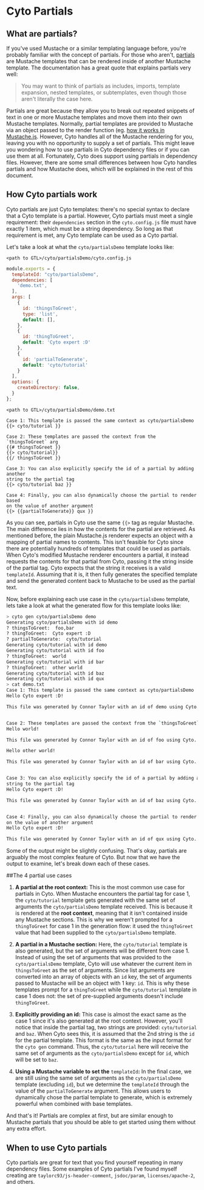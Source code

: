 # Cyto Partials

## What are partials?
If you've used Mustache or a similar templating language before, you're probably familiar with the concept of partials. For those who aren't, [partials](https://mustache.github.io/mustache.5.html#Partials) are Mustache templates that can be rendered inside of another Mustache template.  The documentation has a great quote that explains partials very well:

> You may want to think of partials as includes, imports, template expansion, nested templates, or subtemplates, even though those aren't literally the case here.

Partials are great because they allow you to break out repeated snippets of text in one or more Mustache templates and move them into their own Mustache templates. Normally, partial templates are provided to Mustache via an object passed to the render function (eg. [how it works in Mustache.js](https://github.com/janl/mustache.js/#partials). However, Cyto handles all of the Mustache rendering for you, leaving you with no opportunity to supply a set of partials. This might leave you wondering how to use partials in Cyto dependency files or if you can use them at all. Fortunately, Cyto does support using partials in dependency files. However, there are some small differences between how Cyto handles partials and how Mustache does, which will be explained in the rest of this document.

## How Cyto partials work

Cyto partials are just Cyto templates: there's no special syntax to declare that a Cyto template is a partial. However, Cyto partials must meet a single requirement:  their `dependencies`  section in the `cyto.config.js` file must have exactly 1 item, which must be a string dependency. So long as that requirement is met, any Cyto template can be used as a Cyto partial.

Let's take a look at what the `cyto/partialsDemo`  template looks like:

`<path to GTL>/cyto/partialsDemo/cyto.config.js`
```js
module.exports = {
  templateId: "cyto/partialsDemo",
  dependencies: [
    'demo.txt',
  ],
  args: [
    {
      id: 'thingsToGreet',
      type: 'list',
      default: [],
    },
    {
      id: 'thingToGreet',
      default: 'Cyto expert :D'
    },
    {
      id: 'partialToGenerate',
      default: 'cyto/tutorial'
    }
  ],
  options: {
    createDirectory: false,
  }
};
```

`<path to GTL>/cyto/partialsDemo/demo.txt`
```
Case 1: This template is passed the same context as cyto/partialsDemo
{{> cyto/tutorial }}

Case 2: These templates are passed the context from the `thingsToGreet` arg
{{# thingsToGreet }}
{{> cyto/tutorial}}
{{/ thingsToGreet }}

Case 3: You can also explicitly specify the id of a partial by adding another
string to the partial tag
{{> cyto/tutorial baz }}

Case 4: Finally, you can also dynamically choose the partial to render based
on the value of another argument
{{> {{partialToGenerate}} qux }}
```

As you can see, partials in Cyto use the same `{{>` tag as regular Mustache. The main difference lies in how the contents for the partial are retrieved. As mentioned before, the plain Mustache.js renderer expects an object with a mapping of partial names to contents. This isn't feasible for Cyto since there are potentially hundreds of templates that could be used as partials. When Cyto's modified Mustache renderer encounters a partial, it instead requests the contents for that partial from Cyto, passing it the string inside of the partial tag. Cyto expects that the string it receives is a valid `templateId`. Assuming that it is, it then fully generates the specified template and send the generated content back to Mustache to be used as the partial text.

Now, before explaining each use case in the `cyto/partialsDemo` template, lets take a look at what the generated flow for this template looks like:

```bash
> cyto gen cyto/partialsDemo demo
Generating cyto/partialsDemo with id demo
? thingsToGreet:  foo,bar
? thingToGreet:  Cyto expert :D
? partialToGenerate:  cyto/tutorial
Generating cyto/tutorial with id demo
Generating cyto/tutorial with id foo
? thingToGreet:  world
Generating cyto/tutorial with id bar
? thingToGreet:  other world
Generating cyto/tutorial with id baz
Generating cyto/tutorial with id qux
> cat demo.txt
Case 1: This template is passed the same context as cyto/partialsDemo
Hello Cyto expert :D!

This file was generated by Connor Taylor with an id of demo using Cyto.


Case 2: These templates are passed the context from the `thingsToGreet` arg
Hello world!

This file was generated by Connor Taylor with an id of foo using Cyto.

Hello other world!

This file was generated by Connor Taylor with an id of bar using Cyto.


Case 3: You can also explicitly specify the id of a partial by adding another
string to the partial tag
Hello Cyto expert :D!

This file was generated by Connor Taylor with an id of baz using Cyto.


Case 4: Finally, you can also dynamically choose the partial to render based
on the value of another argument
Hello Cyto expert :D!

This file was generated by Connor Taylor with an id of qux using Cyto.
```
Some of the output might be slightly confusing. That's okay, partials are arguably the most complex feature of Cyto. But now that we have the output to examine, let's break down each of these cases.

##The 4 partial use cases

1.  **A partial at the root context:** This is the most common use case for partials in Cyto. When Mustache encounters the partial tag for case 1, the `cyto/tutorial` template gets generated with the same set of arguments the `cyto/partialsDemo` template received. This is because it is rendered at the **root context**, meaning that it isn't contained inside any Mustache sections. This is why we weren't prompted for a `thingToGreet` for case 1 in the generation flow: it used the `thingToGreet` value that had been supplied to the `cyto/partialsDemo` template.

1.  **A partial in a Mustache section:** Here, the `cyto/tutorial` template is also generated, but the set of arguments will be different from case 1. Instead of using the set of arguments that was provided to the `cyto/partialsDemo` template, Cyto will use whatever the current item in `thingsToGreet` as the set of arguments. Since list arguments are converted into an array of objects with an `id` key, the set of arguments passed to Mustache will be an object with 1 key: `id`. This is why these templates prompt for a `thingToGreet` while the `cyto/tutorial` template in case 1 does not: the set of pre-supplied arguments doesn't include `thingToGreet`.

1. **Explicitly providing an id:** This case is almost the exact same as the case 1 since it's also generated at the root context. However, you'll notice that inside the partial tag, two strings are provided: `cyto/tutorial` and `baz`. When Cyto sees this, it is assumed that the 2nd string is the `id` for the partial template. This format is the same as the input format for the `cyto gen` command. Thus, the `cyto/tutorial` here will receive the same set of arguments as the `cyto/partialsDemo` except for `id`, which will be set to `baz`.

1. **Using a Mustache variable to set the** `templateId`**:** In the final case, we are still using the same set of arguments as the `cyto/partialsDemo` template (excluding `id`), but we determine the `templateId` through the value of the `partialToGenerate` argument. This allows users to dynamically chose the partial template to generate, which is extremely powerful when combined with base templates.

And that's it! Partials are complex at first, but are similar enough to Mustache partials that you should be able to get started using them without any extra effort.

## When to use Cyto partials

Cyto partials are great for text that you find yourself repeating in many dependency files. Some examples of Cyto partials I've found myself creating are `taylorc93/js-header-comment`, `jsdoc/param`, `licenses/apache-2`, and others.